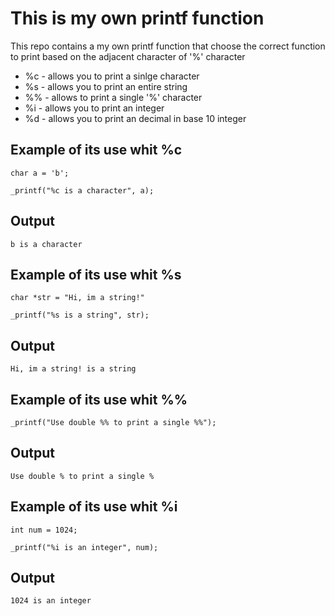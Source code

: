 # This is my own printf function

This repo contains a my own printf function that choose the correct function to print based on the adjacent character of '%' character

* %c - allows you to print a sinlge character
* %s - allows you to print an entire string
* %% - allows to print a single '%' character
* %i - allows you to print an integer
* %d - allows you to print an decimal in base 10 integer

## Example of its use whit %c

```
char a = 'b';

_printf("%c is a character", a);
```

## Output

```
b is a character
```

## Example of its use whit %s

```
char *str = "Hi, im a string!"

_printf("%s is a string", str);
```

## Output
```
Hi, im a string! is a string
```

## Example of its use whit %%

```
_printf("Use double %% to print a single %%");
```

## Output
```
Use double % to print a single %
```

## Example of its use whit %i

```
int num = 1024;

_printf("%i is an integer", num);
```

## Output

```
1024 is an integer
```
